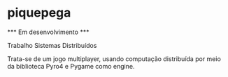 # piquepega
*** Em desenvolvimento ***


Trabalho Sistemas Distribuídos

Trata-se de um jogo multiplayer, usando computação distribuída por meio da biblioteca Pyro4 e Pygame como engine.

